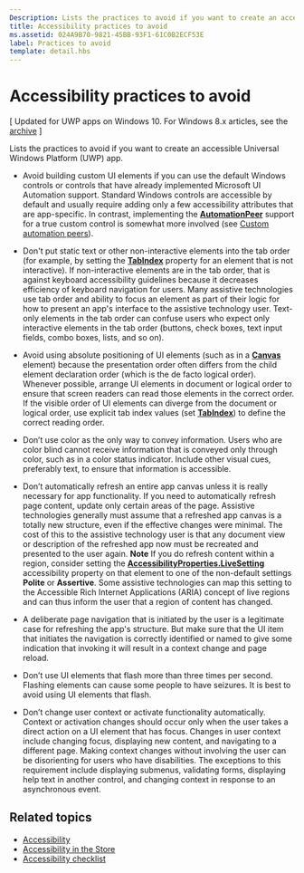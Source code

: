 ```yaml
---
Description: Lists the practices to avoid if you want to create an accessible Universal Windows Platform (UWP) app.
title: Accessibility practices to avoid
ms.assetid: 024A9B70-9821-45BB-93F1-61C0B2ECF53E
label: Practices to avoid
template: detail.hbs
---
```


# Accessibility practices to avoid

\[ Updated for UWP apps on Windows 10. For Windows 8.x articles, see the [archive](http://go.microsoft.com/fwlink/p/?linkid=619132) \]

Lists the practices to avoid if you want to create an accessible Universal Windows Platform (UWP) app.

-   Avoid building custom UI elements if you can use the default Windows controls or controls that have already implemented Microsoft UI Automation support. Standard Windows controls are accessible by default and usually require adding only a few accessibility attributes that are app-specific. In contrast, implementing the [**AutomationPeer**](https://msdn.microsoft.com/library/windows/apps/BR209185) support for a true custom control is somewhat more involved (see [Custom automation peers](custom-automation-peers.md)).
-   Don't put static text or other non-interactive elements into the tab order (for example, by setting the [**TabIndex**](https://msdn.microsoft.com/library/windows/apps/BR209461) property for an element that is not interactive). If non-interactive elements are in the tab order, that is against keyboard accessibility guidelines because it decreases efficiency of keyboard navigation for users. Many assistive technologies use tab order and ability to focus an element as part of their logic for how to present an app's interface to the assistive technology user. Text-only elements in the tab order can confuse users who expect only interactive elements in the tab order (buttons, check boxes, text input fields, combo boxes, lists, and so on).
-   Avoid using absolute positioning of UI elements (such as in a [**Canvas**](https://msdn.microsoft.com/library/windows/apps/BR209267) element) because the presentation order often differs from the child element declaration order (which is the de facto logical order). Whenever possible, arrange UI elements in document or logical order to ensure that screen readers can read those elements in the correct order. If the visible order of UI elements can diverge from the document or logical order, use explicit tab index values (set [**TabIndex**](https://msdn.microsoft.com/library/windows/apps/BR209461)) to define the correct reading order.
-   Don’t use color as the only way to convey information. Users who are color blind cannot receive information that is conveyed only through color, such as in a color status indicator. Include other visual cues, preferably text, to ensure that information is accessible.
-   Don’t automatically refresh an entire app canvas unless it is really necessary for app functionality. If you need to automatically refresh page content, update only certain areas of the page. Assistive technologies generally must assume that a refreshed app canvas is a totally new structure, even if the effective changes were minimal. The cost of this to the assistive technology user is that any document view or description of the refreshed app now must be recreated and presented to the user again.
    **Note**  If you do refresh content within a region, consider setting the [**AccessibilityProperties.LiveSetting**](https://msdn.microsoft.com/library/windows/apps/JJ191516) accessibility property on that element to one of the non-default settings **Polite** or **Assertive**. Some assistive technologies can map this setting to the Accessible Rich Internet Applications (ARIA) concept of live regions and can thus inform the user that a region of content has changed.     

-   A deliberate page navigation that is initiated by the user is a legitimate case for refreshing the app's structure. But make sure that the UI item that initiates the navigation is correctly identified or named to give some indication that invoking it will result in a context change and page reload.
-   Don’t use UI elements that flash more than three times per second. Flashing elements can cause some people to have seizures. It is best to avoid using UI elements that flash.
-   Don’t change user context or activate functionality automatically. Context or activation changes should occur only when the user takes a direct action on a UI element that has focus. Changes in user context include changing focus, displaying new content, and navigating to a different page. Making context changes without involving the user can be disorienting for users who have disabilities. The exceptions to this requirement include displaying submenus, validating forms, displaying help text in another control, and changing context in response to an asynchronous event.

## Related topics

* [Accessibility](accessibility.md)
* [Accessibility in the Store](accessibility-in-the-store.md)
* [Accessibility checklist](accessibility-checklist.md)
 

 





<!--HONumber=May16_HO4-->


